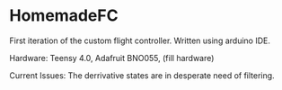 # HomemadeFC
First iteration of the custom flight controller.
Written using arduino IDE.

Hardware:
Teensy 4.0,
Adafruit BNO055,
(fill hardware)

Current Issues:
The derrivative states are in desperate need of filtering.

